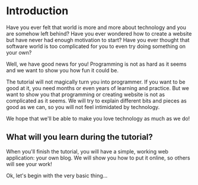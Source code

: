 # Introduction

Have you ever felt that world is more and more about technology and you are somehow left behind? Have you ever wondered how to create a website but have never had enough motivation to start? Have you ever thought that software world is too complicated for you to even try doing something on your own?

Well, we have good news for you! Programming is not as hard as it seems and we want to show you how fun it could be.

The tutorial will not magically turn you into programmer. If you want to be good at it, you need months or even years of learning and practice. But we want to show you that programming or creating website is not as complicated as it seems. We will try to explain different bits and pieces as good as we can, so you will not feel intimidated by technology.

We hope that we'll be able to make you love technology as much as we do!

## What will you learn during the tutorial?

When you'll finish the tutorial, you will have a simple, working web application: your own blog. We will show you how to put it online, so others will see your work!

Ok, let's begin with the very basic thing...

